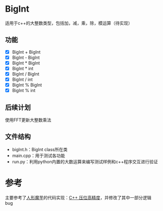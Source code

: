 # BigInt

适用于c++的大整数类型，包括加，减，乘，除，模运算（待实现）

## 功能

- [x] BigInt + BigInt
- [x] BigInt - BigInt
- [x] BigInt * BigInt
- [x] BigInt * int
- [x] BigInt / BigInt
- [x] BigInt / int
- [x] BigInt % BigInt
- [x] BigInt % int

## 后续计划

使用FFT更新大整数乘法

## 文件结构

- bigInt.h：BigInt class所在类
- main.cpp：用于测试各功能
- run.py：利用python内置的大数运算来编写测试样例和c++程序交互进行验证

# 参考

主要参考了[人形魔芋](https://www.zhihu.com/people/ren-xing-mo-yu-68)的代码实现：[C++ 压位高精度](https://zhuanlan.zhihu.com/p/571239433)，并修改了其中一部分逻辑bug
